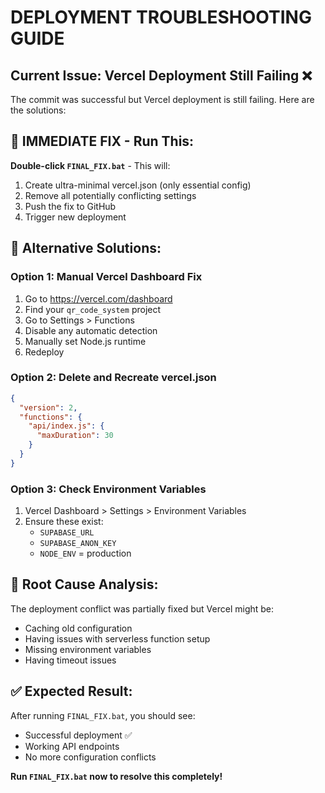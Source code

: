 # DEPLOYMENT TROUBLESHOOTING GUIDE

## Current Issue: Vercel Deployment Still Failing ❌

The commit was successful but Vercel deployment is still failing. Here are the solutions:

## 🔧 IMMEDIATE FIX - Run This:

**Double-click `FINAL_FIX.bat`** - This will:
1. Create ultra-minimal vercel.json (only essential config)
2. Remove all potentially conflicting settings
3. Push the fix to GitHub
4. Trigger new deployment

## 🎯 Alternative Solutions:

### Option 1: Manual Vercel Dashboard Fix
1. Go to https://vercel.com/dashboard
2. Find your `qr_code_system` project
3. Go to Settings > Functions
4. Disable any automatic detection
5. Manually set Node.js runtime
6. Redeploy

### Option 2: Delete and Recreate vercel.json
```json
{
  "version": 2,
  "functions": {
    "api/index.js": {
      "maxDuration": 30
    }
  }
}
```

### Option 3: Check Environment Variables
1. Vercel Dashboard > Settings > Environment Variables
2. Ensure these exist:
   - `SUPABASE_URL`
   - `SUPABASE_ANON_KEY`
   - `NODE_ENV` = production

## 🚨 Root Cause Analysis:

The deployment conflict was partially fixed but Vercel might be:
- Caching old configuration
- Having issues with serverless function setup
- Missing environment variables
- Having timeout issues

## ✅ Expected Result:

After running `FINAL_FIX.bat`, you should see:
- Successful deployment ✅
- Working API endpoints
- No more configuration conflicts

**Run `FINAL_FIX.bat` now to resolve this completely!**
